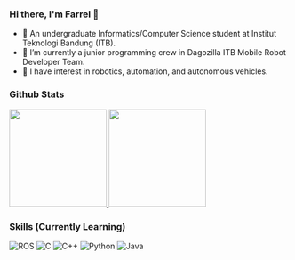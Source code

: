 ### Hi there, I'm Farrel 👋

- 🏫 An undergraduate Informatics/Computer Science student at Institut Teknologi Bandung (ITB).
- 🔭 I’m currently a junior programming crew in Dagozilla ITB Mobile Robot Developer Team.
- 🤖 I have interest in robotics, automation, and autonomous vehicles.

### Github Stats
<p align="left">
<a href="https://github.com/farrel-a">
  <img height="175em" src="https://github-readme-stats-eight-theta.vercel.app/api?username=farrel-a&show_icons=true&theme=algolia&include_all_commits=true&count_private=true"/>
  <img height="175em" src="https://github-readme-stats-eight-theta.vercel.app/api/top-langs/?username=farrel-a&layout=compact&langs_count=8&theme=algolia"/>
</a>
</p>

### Skills (Currently Learning)

![ROS](https://img.shields.io/badge/ros-%230A0FF9.svg?style=for-the-badge&logo=ros&logoColor=white)
![C](https://img.shields.io/badge/c-%2300599C.svg?style=for-the-badge&logo=c&logoColor=white)
![C++](https://img.shields.io/badge/c++-%2300599C.svg?style=for-the-badge&logo=c%2B%2B&logoColor=white)
![Python](https://img.shields.io/badge/python-%2314354C.svg?style=for-the-badge&logo=python&logoColor=white)
![Java](https://img.shields.io/badge/java-%23ED8B00.svg?style=for-the-badge&logo=java&logoColor=white)

